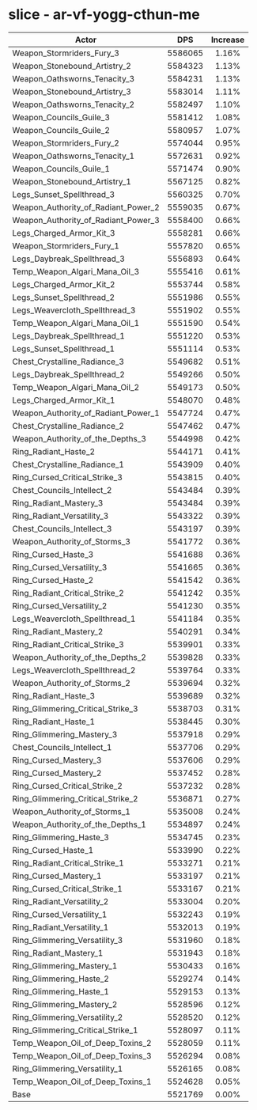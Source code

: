 # slice - ar-vf-yogg-cthun-me
| Actor | DPS | Increase |
|---|:---:|:---:|
|Weapon_Stormriders_Fury_3|5586065|1.16%|
|Weapon_Stonebound_Artistry_2|5584323|1.13%|
|Weapon_Oathsworns_Tenacity_3|5584231|1.13%|
|Weapon_Stonebound_Artistry_3|5583014|1.11%|
|Weapon_Oathsworns_Tenacity_2|5582497|1.10%|
|Weapon_Councils_Guile_3|5581412|1.08%|
|Weapon_Councils_Guile_2|5580957|1.07%|
|Weapon_Stormriders_Fury_2|5574044|0.95%|
|Weapon_Oathsworns_Tenacity_1|5572631|0.92%|
|Weapon_Councils_Guile_1|5571474|0.90%|
|Weapon_Stonebound_Artistry_1|5567125|0.82%|
|Legs_Sunset_Spellthread_3|5560325|0.70%|
|Weapon_Authority_of_Radiant_Power_2|5559035|0.67%|
|Weapon_Authority_of_Radiant_Power_3|5558400|0.66%|
|Legs_Charged_Armor_Kit_3|5558281|0.66%|
|Weapon_Stormriders_Fury_1|5557820|0.65%|
|Legs_Daybreak_Spellthread_3|5556893|0.64%|
|Temp_Weapon_Algari_Mana_Oil_3|5555416|0.61%|
|Legs_Charged_Armor_Kit_2|5553744|0.58%|
|Legs_Sunset_Spellthread_2|5551986|0.55%|
|Legs_Weavercloth_Spellthread_3|5551902|0.55%|
|Temp_Weapon_Algari_Mana_Oil_1|5551590|0.54%|
|Legs_Daybreak_Spellthread_1|5551220|0.53%|
|Legs_Sunset_Spellthread_1|5551114|0.53%|
|Chest_Crystalline_Radiance_3|5549682|0.51%|
|Legs_Daybreak_Spellthread_2|5549266|0.50%|
|Temp_Weapon_Algari_Mana_Oil_2|5549173|0.50%|
|Legs_Charged_Armor_Kit_1|5548070|0.48%|
|Weapon_Authority_of_Radiant_Power_1|5547724|0.47%|
|Chest_Crystalline_Radiance_2|5547462|0.47%|
|Weapon_Authority_of_the_Depths_3|5544998|0.42%|
|Ring_Radiant_Haste_2|5544171|0.41%|
|Chest_Crystalline_Radiance_1|5543909|0.40%|
|Ring_Cursed_Critical_Strike_3|5543815|0.40%|
|Chest_Councils_Intellect_2|5543484|0.39%|
|Ring_Radiant_Mastery_3|5543484|0.39%|
|Ring_Radiant_Versatility_3|5543322|0.39%|
|Chest_Councils_Intellect_3|5543197|0.39%|
|Weapon_Authority_of_Storms_3|5541772|0.36%|
|Ring_Cursed_Haste_3|5541688|0.36%|
|Ring_Cursed_Versatility_3|5541665|0.36%|
|Ring_Cursed_Haste_2|5541542|0.36%|
|Ring_Radiant_Critical_Strike_2|5541242|0.35%|
|Ring_Cursed_Versatility_2|5541230|0.35%|
|Legs_Weavercloth_Spellthread_1|5541184|0.35%|
|Ring_Radiant_Mastery_2|5540291|0.34%|
|Ring_Radiant_Critical_Strike_3|5539901|0.33%|
|Weapon_Authority_of_the_Depths_2|5539828|0.33%|
|Legs_Weavercloth_Spellthread_2|5539764|0.33%|
|Weapon_Authority_of_Storms_2|5539694|0.32%|
|Ring_Radiant_Haste_3|5539689|0.32%|
|Ring_Glimmering_Critical_Strike_3|5538703|0.31%|
|Ring_Radiant_Haste_1|5538445|0.30%|
|Ring_Glimmering_Mastery_3|5537918|0.29%|
|Chest_Councils_Intellect_1|5537706|0.29%|
|Ring_Cursed_Mastery_3|5537606|0.29%|
|Ring_Cursed_Mastery_2|5537452|0.28%|
|Ring_Cursed_Critical_Strike_2|5537232|0.28%|
|Ring_Glimmering_Critical_Strike_2|5536871|0.27%|
|Weapon_Authority_of_Storms_1|5535008|0.24%|
|Weapon_Authority_of_the_Depths_1|5534897|0.24%|
|Ring_Glimmering_Haste_3|5534745|0.23%|
|Ring_Cursed_Haste_1|5533990|0.22%|
|Ring_Radiant_Critical_Strike_1|5533271|0.21%|
|Ring_Cursed_Mastery_1|5533197|0.21%|
|Ring_Cursed_Critical_Strike_1|5533167|0.21%|
|Ring_Radiant_Versatility_2|5533004|0.20%|
|Ring_Cursed_Versatility_1|5532243|0.19%|
|Ring_Radiant_Versatility_1|5532013|0.19%|
|Ring_Glimmering_Versatility_3|5531960|0.18%|
|Ring_Radiant_Mastery_1|5531943|0.18%|
|Ring_Glimmering_Mastery_1|5530433|0.16%|
|Ring_Glimmering_Haste_2|5529274|0.14%|
|Ring_Glimmering_Haste_1|5529153|0.13%|
|Ring_Glimmering_Mastery_2|5528596|0.12%|
|Ring_Glimmering_Versatility_2|5528520|0.12%|
|Ring_Glimmering_Critical_Strike_1|5528097|0.11%|
|Temp_Weapon_Oil_of_Deep_Toxins_2|5528059|0.11%|
|Temp_Weapon_Oil_of_Deep_Toxins_3|5526294|0.08%|
|Ring_Glimmering_Versatility_1|5526165|0.08%|
|Temp_Weapon_Oil_of_Deep_Toxins_1|5524628|0.05%|
|Base|5521769|0.00%|
